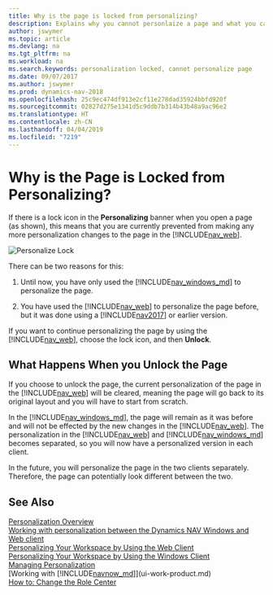 ```yaml
---
title: Why is the page is locked from personalizing?
description: Explains why you cannot personlaize a page and what you can do to unlock it so you can personalize it.
author: jswymer
ms.topic: article
ms.devlang: na
ms.tgt_pltfrm: na
ms.workload: na
ms.search.keywords: personalization locked, cannot personalize page
ms.date: 09/07/2017
ms.author: jswymer
ms.prod: dynamics-nav-2018
ms.openlocfilehash: 25c9ec474df913e2cf11e278dad35924bbfd920f
ms.sourcegitcommit: 02827d275e1341d5c9ddb7b314b43b48a9ac96e2
ms.translationtype: HT
ms.contentlocale: zh-CN
ms.lasthandoff: 04/04/2019
ms.locfileid: "7219"
---
```

# <a name="why-is-the-page-is-locked-from-personalizing"></a>Why is the Page is Locked from Personalizing?
If there is a lock icon in the **Personalizing** banner when you open a page (as shown), this means that you are currently prevented from making any more personalization changes to the page in the [!INCLUDE[nav_web](includes/nav_web_md.md)].

![Personalize Lock](media/personalization-locked.png "Personalize lock")

There can be two reasons for this:
1.  Until now, you have only used the [!INCLUDE[nav_windows_md](includes/nav_windows_md.md)] to personalize the page.

2. You have used the [!INCLUDE[nav_web](includes/nav_web_md.md)] to personalize the page before, but it was done using a [!INCLUDE[nav2017](includes/nav2017.md)] or earlier version.   

If you want to continue personalizing the page by using the [!INCLUDE[nav_web](includes/nav_web_md.md)], choose the lock icon, and then **Unlock**.

## <a name="what-happens-when-you-unlock-the-page"></a>What Happens When you Unlock the Page
If you choose to unlock the page, the current personalization of the page in the [!INCLUDE[nav_web](includes/nav_web_md.md)] will be cleared, meaning the page will go back to its original layout and you will have to start from scratch.

In the [!INCLUDE[nav_windows_md](includes/nav_windows_md.md)], the page will remain as it was before and will not be effected by the new changes in the [!INCLUDE[nav_web](includes/nav_web_md.md)]. The personalization in the [!INCLUDE[nav_web](includes/nav_web_md.md)] and [!INCLUDE[nav_windows_md](includes/nav_windows_md.md)] becomes separated, so you will now have a personalized version in each client.

In the future, you will personalize the page in the two clients separately. Therefore, the page can potentially look different between the two.

## <a name="see-also"></a>See Also
[Personalization Overview](ui-personalization-overview.md)  
[Working with personalization between the Dynamics NAV Windows and Web client](ui-personalization-overview.md#PersonalizationWinWeb)  
[Personalizing Your Workspace by Using the Web Client](ui-personalization-user.md)  
[Personalizing Your Workspace by Using the Windows Client](ui-personalization-windows-client.md)  
[Managing Personalization](ui-personalization-manage.md)  
[Working with [!INCLUDE[navnow_md](includes/navnow_md.md)]](ui-work-product.md)  
[How to: Change the Role Center](change-role.md)  
